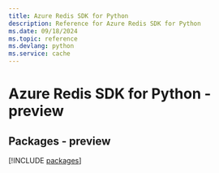 ```yaml
---
title: Azure Redis SDK for Python
description: Reference for Azure Redis SDK for Python
ms.date: 09/18/2024
ms.topic: reference
ms.devlang: python
ms.service: cache
---
```

# Azure Redis SDK for Python - preview
## Packages - preview
[!INCLUDE [packages](redis-index.md)]